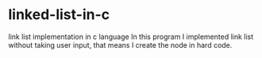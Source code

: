 # linked-list-in-c
link list implementation in c language
In this program I implemented link list without taking user input, that means I create the node in hard code.

